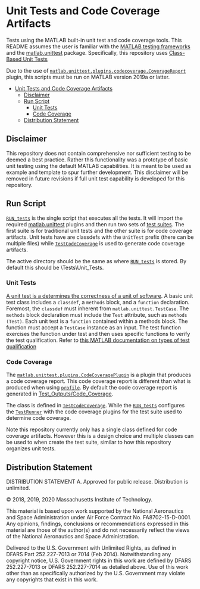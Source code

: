 # Unit Tests and Code Coverage Artifacts

Tests using the MATLAB built-in unit test and code coverage tools. This README assumes the user is familiar with the [MATLAB testing frameworks](https://www.mathworks.com/help/matlab/matlab-unit-test-framework.html) and the [matlab.unittest](https://www.mathworks.com/help/matlab/ref/matlab.unittest-package.html) package. Specifically, this repository uses [Class-Based Unit Tests](https://www.mathworks.com/help/matlab/class-based-unit-tests.html.)

Due to the use of [`matlab.unittest.plugins.codecoverage.CoverageReport`](https://www.mathworks.com/help/matlab/ref/matlab.unittest.plugins.codecoverage.coveragereport-class.html) plugin, this scripts must be run on MATLAB version 2019a or latter.

- [Unit Tests and Code Coverage Artifacts](#unit-tests-and-code-coverage-artifacts)
  - [Disclaimer](#disclaimer)
  - [Run Script](#run-script)
    - [Unit Tests](#unit-tests)
    - [Code Coverage](#code-coverage)
  - [Distribution Statement](#distribution-statement)

## Disclaimer

This repository does not contain comprehensive nor sufficient testing to be deemed a best practice. Rather this functionality was a prototype of basic unit testing using the default MATLAB capabilities. It is meant to be used as example and template to spur further development. This disclaimer will be removed in future revisions if full unit test capability is developed for this repository.

## Run Script

[`RUN_tests`](RUN_tests.m) is the single script that executes all the tests. It will import the required [matlab.unittest](https://www.mathworks.com/help/matlab/ref/matlab.unittest-package.html) plugins and then run two sets of [test suites](https://www.mathworks.com/help/matlab/ref/testsuite.html). The first suite is for traditional unit tests and the other suite is for code coverage artifacts. Unit tests have are classdefs with the `UnitTest` prefix (there can be multiple files) while [`TestCodeCoverage`](TestCodeCoverage.m) is used to generate code coverage artifacts.

The active directory should be the same as where [`RUN_tests`](RUN_tests.m) is stored. By default this should be \Tests\Unit_Tests\.

### Unit Tests

[A unit test is a determines the correctness of a unit of software](https://www.mathworks.com/help/matlab/matlab_prog/author-class-based-unit-tests-in-matlab.html). A basic unit test class includes a `classdef`, a `methods` block, and a `function` declaration. Foremost, the `classdef`  must inherent from `matlab.unittest.TestCase`. The `methods` block declaration must include the `Test` attribute, such as `methods (Test)`. Each unit test is a `function` contained within a methods block. The function must accept a `TestCase` instance as an input. The test function exercises the function under test and then uses specific functions to verify the test qualification. Refer to [this MATLAB documentation on types of test qualification](https://www.mathworks.com/help/matlab/matlab_prog/types-of-qualifications.html)

### Code Coverage

The [`matlab.unittest.plugins.CodeCoveragePlugin`](https://www.mathworks.com/help/matlab/ref/matlab.unittest.plugins.codecoverageplugin-class.html) is a plugin that produces a code coverage report. This code coverage report is different than what is produced when using [`profile`](https://www.mathworks.com/help/matlab/ref/profile.html). By default the code coverage report is generated in [Test_Outputs/Code_Coverage](../Test_Outputs/Code_Coverage/README.md).

The class is defined in [`TestCodeCoverage`](TestCodeCoverage.m). While the [`RUN_tests`](RUN_tests.m) configures the [`TestRunner`](https://www.mathworks.com/help/matlab/ref/matlab.unittest.testrunner-class.html) with the code coverage plugins for the test suite used to determine code coverage.

Note this repository currently only has a single class defined for code coverage artifacts. However this is a design choice and multiple classes can be used to when create the test suite, similar to how this repository organizes unit tests.

## Distribution Statement

DISTRIBUTION STATEMENT A. Approved for public release. Distribution is unlimited.

© 2018, 2019, 2020 Massachusetts Institute of Technology.

This material is based upon work supported by the National Aeronautics and Space Administration under Air Force Contract No. FA8702-15-D-0001. Any opinions, findings, conclusions or recommendations expressed in this material are those of the author(s) and do not necessarily reflect the views of the National Aeronautics and Space Administration.

Delivered to the U.S. Government with Unlimited Rights, as defined in DFARS Part 252.227-7013 or 7014 (Feb 2014). Notwithstanding any copyright notice, U.S. Government rights in this work are defined by DFARS 252.227-7013 or DFARS 252.227-7014 as detailed above. Use of this work other than as specifically authorized by the U.S. Government may violate any copyrights that exist in this work.
